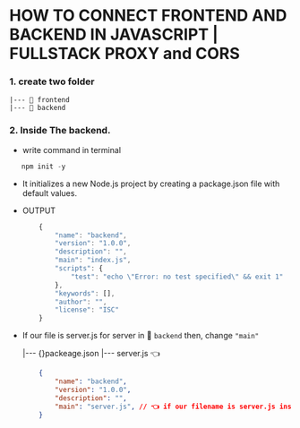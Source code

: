 # HOW TO CONNECT FRONTEND AND BACKEND IN JAVASCRIPT | FULLSTACK PROXY and CORS

### 1. create two folder 

    |--- 📂 frontend
    |--- 📂 backend

### 2. Inside The backend.
 - write command in terminal
 ```javascript
    npm init -y
 ```
 - It initializes a new Node.js project by creating a package.json file with default values.

 - OUTPUT

    ```javascript
        {
            "name": "backend",
            "version": "1.0.0",
            "description": "",
            "main": "index.js",
            "scripts": {
                "test": "echo \"Error: no test specified\" && exit 1"
            },
            "keywords": [],
            "author": "",
            "license": "ISC"
        }

    ```

 - If our file is server.js for server in 📂 `backend` then, change `"main"`

    |--- {}packeage.json
    |--- server.js  👈

    ```json
        {
            "name": "backend",
            "version": "1.0.0",
            "description": "",
            "main": "server.js", // 👈 if our filename is server.js instead of index.js
        }    
    ```